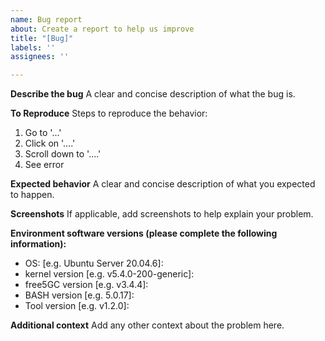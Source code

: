 ```yaml
---
name: Bug report
about: Create a report to help us improve
title: "[Bug]"
labels: ''
assignees: ''

---
```


**Describe the bug**
A clear and concise description of what the bug is.

**To Reproduce**
Steps to reproduce the behavior:
1. Go to '...'
2. Click on '....'
3. Scroll down to '....'
4. See error

**Expected behavior**
A clear and concise description of what you expected to happen.

**Screenshots**
If applicable, add screenshots to help explain your problem.

**Environment software versions (please complete the following information):**
 - OS: [e.g. Ubuntu Server 20.04.6]: 
 - kernel version [e.g. v5.4.0-200-generic]: 
 - free5GC version [e.g. v3.4.4]: 
 - BASH version [e.g. 5.0.17]: 
 - Tool version [e.g. v1.2.0]: 

**Additional context**
Add any other context about the problem here.
